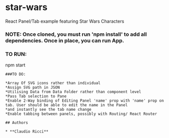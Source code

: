 # star-wars
React Panel/Tab example featuring Star Wars Characters

### NOTE: Once cloned, you must run 'npm install' to add all dependencies. Once in place, you can run App.

### TO RUN:

npm start

```
###TO DO:

*Array Of SVG icons rather than individual
*Assign SVG path in JSON
*Utilising Data from Data Folder rather than component level
*Pass Tab selection to Pane
*Enable 2-Way binding of Editing Panel 'name' prop with 'name' prop on tab. User should be able to edit the name in the Panel
*and instantly see the tab name change
*Enable tabbing between panels, possibly with Routing/ React Router

## Authors

* **Claudio Ricci**

